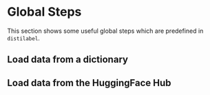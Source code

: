 # Global Steps

This section shows some useful global steps which are predefined in `distilabel`.

## Load data from a dictionary

## Load data from the HuggingFace Hub